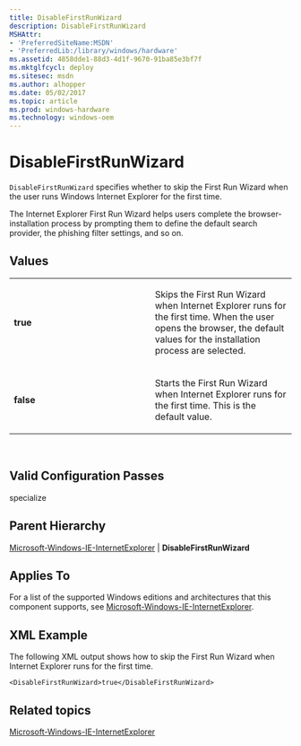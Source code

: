 ```yaml
---
title: DisableFirstRunWizard
description: DisableFirstRunWizard
MSHAttr:
- 'PreferredSiteName:MSDN'
- 'PreferredLib:/library/windows/hardware'
ms.assetid: 4858dde1-88d3-4d1f-9670-91ba85e3bf7f
ms.mktglfcycl: deploy
ms.sitesec: msdn
ms.author: alhopper
ms.date: 05/02/2017
ms.topic: article
ms.prod: windows-hardware
ms.technology: windows-oem
---
```


# DisableFirstRunWizard


`DisableFirstRunWizard` specifies whether to skip the First Run Wizard when the user runs Windows Internet Explorer for the first time.

The Internet Explorer First Run Wizard helps users complete the browser-installation process by prompting them to define the default search provider, the phishing filter settings, and so on.

## Values


<table>
<colgroup>
<col width="50%" />
<col width="50%" />
</colgroup>
<tbody>
<tr class="odd">
<td><p><strong>true</strong></p></td>
<td><p>Skips the First Run Wizard when Internet Explorer runs for the first time. When the user opens the browser, the default values for the installation process are selected.</p></td>
</tr>
<tr class="even">
<td><p><strong>false</strong></p></td>
<td><p>Starts the First Run Wizard when Internet Explorer runs for the first time. This is the default value.</p></td>
</tr>
</tbody>
</table>

 

## Valid Configuration Passes


specialize

## Parent Hierarchy


[Microsoft-Windows-IE-InternetExplorer](microsoft-windows-ie-internetexplorer.md) | **DisableFirstRunWizard**

## Applies To


For a list of the supported Windows editions and architectures that this component supports, see [Microsoft-Windows-IE-InternetExplorer](microsoft-windows-ie-internetexplorer.md).

## XML Example


The following XML output shows how to skip the First Run Wizard when Internet Explorer runs for the first time.

``` syntax
<DisableFirstRunWizard>true</DisableFirstRunWizard>
```

## Related topics


[Microsoft-Windows-IE-InternetExplorer](microsoft-windows-ie-internetexplorer.md)

 

 







